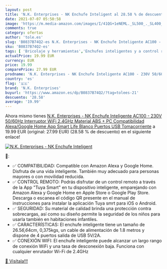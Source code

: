 ```yaml
---
layout: post
title: 'N.K. Enterprises - NK Enchufe Inteligent al 28.58 % de descuento'
date: 2021-07-07 05:50:58
image: 'https://m.media-amazon.com/images/I/41QG+1eNEML._SL500_._SL400_.jpg'
comments: true
category: ofertas
author: 'tole.es'
slug: 'B0837B74Q2-es N.K. Enterprises - NK Enchufe Inteligente AC100 - 230V...'
sku: 'B0837B74Q2-es'
tags: [ 'Bricolaje y herramientas','Enchufes inteligentes y a control remoto','Enchufes y accesorios','Instalación eléctrica','enchufe','google','home','inteligente','n.k. enterprises', ]
actualPrice: 19.99 EUR
currency: EUR
price: 19.99
comparePrice: 27.99 EUR
prodname: 'N.K. Enterprises - NK Enchufe Inteligente AC100 - 230V 50/60Hz  Interruptor WiFi 2.4GHz  Material ABS + PC  Compatibilidad Alexa/Google Home  App Smart Life   Blanco   Puertos USB  Tomacorriente'
country: 'es'
flag: '🇪🇸'
brand: 'N.K. Enterprises'
buyurl: 'https://www.amazon.es/dp/B0837B74Q2/?tag=tolees-21'
descuento: '28.58'
average: '19.99'
---
```


Ahora mismo tienes [N.K. Enterprises - NK Enchufe Inteligente AC100 - 230V 50/60Hz  Interruptor WiFi 2.4GHz  Material ABS + PC  Compatibilidad Alexa/Google Home  App Smart Life   Blanco   Puertos USB  Tomacorriente](https://www.amazon.es/dp/B0837B74Q2/?tag=tolees-21) a 19.99 EUR (original: 27.99 EUR) (28.58 %  de descuento) en el siguiente enlace!

[![N.K. Enterprises - NK Enchufe Inteligent](https://m.media-amazon.com/images/I/41QG+1eNEML._SL500_._SL400_.jpg)](https://www.amazon.es/dp/B0837B74Q2/?tag=tolees-21)

🔎:

- ✅ COMPATIBILIDAD: Compatible con Amazon Alexa y Google Home. Disfruta de una vida inteligente. También muy adecuado para personas mayores o con movilidad reducida.
- ✅ CONTROL REMOTO: Podrás disfrutar de un control remoto a través de la App "Tuya Smart" en tu dispositivo inteligente, emparejando con Amazon Alexa y Google Home en Apple Store o Google Play Store. Descarga o escanea el código QR presente en el manual de instrucciones para instalar la aplicación Tuya smrt para iOS o Android.
- ✅ SEGURIDAD: Su material de calidad brinda una protección contra sobrecargas, así como su diseño permite la seguridad de los niños para usarla también en habitaciones infantiles.
- ✅ CARACTERÍSTICAS: El enchufe inteligente tiene un tamaño de 26.5*6,6*4cm, 0,375kgs, un cable de alimentación de 1.8 metros y dispone de 4 puertos salida de USB 5V/2A.
- ✅ CONEXIÓN WIFI: El enchufe inteligente puede alcanzar un largo rango de conexión WiFi y una tasa de desconexión baja. Funciona con cualquier enrutador Wi-Fi de 2.4GHz

[🛒 Visítala!!!](https://www.amazon.es/dp/B0837B74Q2/?tag=tolees-21)
